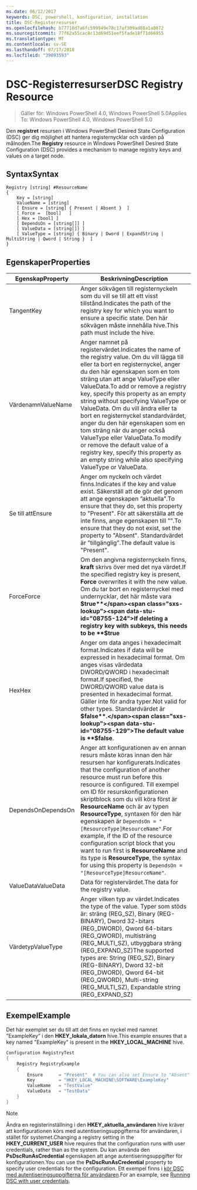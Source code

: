```yaml
---
ms.date: 06/12/2017
keywords: DSC, powershell, konfiguration, installation
title: DSC-Registerresurser
ms.openlocfilehash: b77710d7a6fc599949e78c17af309ad88a1a0872
ms.sourcegitcommit: 77f62a55cac8c13d69d51eef5fade18f71d66955
ms.translationtype: MT
ms.contentlocale: sv-SE
ms.lasthandoff: 07/17/2018
ms.locfileid: "39093593"
---
```

# <a name="dsc-registry-resource"></a><span data-ttu-id="08755-103">DSC-Registerresurser</span><span class="sxs-lookup"><span data-stu-id="08755-103">DSC Registry Resource</span></span>

> <span data-ttu-id="08755-104">Gäller för: Windows PowerShell 4.0, Windows PowerShell 5.0</span><span class="sxs-lookup"><span data-stu-id="08755-104">Applies To: Windows PowerShell 4.0, Windows PowerShell 5.0</span></span>

<span data-ttu-id="08755-105">Den **registret** resursen i Windows PowerShell Desired State Configuration (DSC) ger dig möjlighet att hantera registernycklar och värden på målnoden.</span><span class="sxs-lookup"><span data-stu-id="08755-105">The **Registry** resource in Windows PowerShell Desired State Configuration (DSC) provides a mechanism to manage registry keys and values on a target node.</span></span>

## <a name="syntax"></a><span data-ttu-id="08755-106">Syntax</span><span class="sxs-lookup"><span data-stu-id="08755-106">Syntax</span></span>

```
Registry [string] #ResourceName
{
    Key = [string]
    ValueName = [string]
    [ Ensure = [string] { Present | Absent }  ]
    [ Force =  [bool]   ]
    [ Hex = [bool] ]
    [ DependsOn = [string[]] ]
    [ ValueData = [string[]] ]
    [ ValueType = [string] { Binary | Dword | ExpandString | MultiString | Qword | String }  ]
}
```

## <a name="properties"></a><span data-ttu-id="08755-107">Egenskaper</span><span class="sxs-lookup"><span data-stu-id="08755-107">Properties</span></span>

|  <span data-ttu-id="08755-108">Egenskap</span><span class="sxs-lookup"><span data-stu-id="08755-108">Property</span></span>  |  <span data-ttu-id="08755-109">Beskrivning</span><span class="sxs-lookup"><span data-stu-id="08755-109">Description</span></span>   |
|---|---|
| <span data-ttu-id="08755-110">Tangent</span><span class="sxs-lookup"><span data-stu-id="08755-110">Key</span></span>| <span data-ttu-id="08755-111">Anger sökvägen till registernyckeln som du vill se till att ett visst tillstånd.</span><span class="sxs-lookup"><span data-stu-id="08755-111">Indicates the path of the registry key for which you want to ensure a specific state.</span></span> <span data-ttu-id="08755-112">Den här sökvägen måste innehålla hive.</span><span class="sxs-lookup"><span data-stu-id="08755-112">This path must include the hive.</span></span>|
| <span data-ttu-id="08755-113">Värdenamn</span><span class="sxs-lookup"><span data-stu-id="08755-113">ValueName</span></span>| <span data-ttu-id="08755-114">Anger namnet på registervärdet.</span><span class="sxs-lookup"><span data-stu-id="08755-114">Indicates the name of the registry value.</span></span> <span data-ttu-id="08755-115">Om du vill lägga till eller ta bort en registernyckel, anger du den här egenskapen som en tom sträng utan att ange ValueType eller ValueData.</span><span class="sxs-lookup"><span data-stu-id="08755-115">To add or remove a registry key, specify this property as an empty string without specifying ValueType or ValueData.</span></span> <span data-ttu-id="08755-116">Om du vill ändra eller ta bort en registernyckel standardvärdet, anger du den här egenskapen som en tom sträng när du anger också ValueType eller ValueData.</span><span class="sxs-lookup"><span data-stu-id="08755-116">To modify or remove the default value of a registry key, specify this property as an empty string while also specifying ValueType or ValueData.</span></span>|
| <span data-ttu-id="08755-117">Se till att</span><span class="sxs-lookup"><span data-stu-id="08755-117">Ensure</span></span>| <span data-ttu-id="08755-118">Anger om nyckeln och värdet finns.</span><span class="sxs-lookup"><span data-stu-id="08755-118">Indicates if the key and value exist.</span></span> <span data-ttu-id="08755-119">Säkerställ att de gör det genom att ange egenskapen ”aktuella”.</span><span class="sxs-lookup"><span data-stu-id="08755-119">To ensure that they do, set this property to "Present".</span></span> <span data-ttu-id="08755-120">För att säkerställa att de inte finns, ange egenskapen till ””.</span><span class="sxs-lookup"><span data-stu-id="08755-120">To ensure that they do not exist, set the property to "Absent".</span></span> <span data-ttu-id="08755-121">Standardvärdet är ”tillgänglig”.</span><span class="sxs-lookup"><span data-stu-id="08755-121">The default value is "Present".</span></span>|
| <span data-ttu-id="08755-122">Force</span><span class="sxs-lookup"><span data-stu-id="08755-122">Force</span></span>| <span data-ttu-id="08755-123">Om den angivna registernyckeln finns, **kraft** skrivs över med det nya värdet.</span><span class="sxs-lookup"><span data-stu-id="08755-123">If the specified registry key is present, **Force** overwrites it with the new value.</span></span> <span data-ttu-id="08755-124">Om du tar bort en registernyckel med undernycklar, det här måste vara **$true**</span><span class="sxs-lookup"><span data-stu-id="08755-124">If deleting a registry key with subkeys, this needs to be **$true**</span></span> |
| <span data-ttu-id="08755-125">Hex</span><span class="sxs-lookup"><span data-stu-id="08755-125">Hex</span></span>| <span data-ttu-id="08755-126">Anger om data anges i hexadecimalt format.</span><span class="sxs-lookup"><span data-stu-id="08755-126">Indicates if data will be expressed in hexadecimal format.</span></span> <span data-ttu-id="08755-127">Om anges visas värdedata DWORD/QWORD i hexadecimalt format.</span><span class="sxs-lookup"><span data-stu-id="08755-127">If specified, the DWORD/QWORD value data is presented in hexadecimal format.</span></span> <span data-ttu-id="08755-128">Gäller inte för andra typer.</span><span class="sxs-lookup"><span data-stu-id="08755-128">Not valid for other types.</span></span> <span data-ttu-id="08755-129">Standardvärdet är **$false**.</span><span class="sxs-lookup"><span data-stu-id="08755-129">The default value is **$false**.</span></span>|
| <span data-ttu-id="08755-130">DependsOn</span><span class="sxs-lookup"><span data-stu-id="08755-130">DependsOn</span></span>| <span data-ttu-id="08755-131">Anger att konfigurationen av en annan resurs måste köras innan den här resursen har konfigurerats.</span><span class="sxs-lookup"><span data-stu-id="08755-131">Indicates that the configuration of another resource must run before this resource is configured.</span></span> <span data-ttu-id="08755-132">Till exempel om ID för resurskonfigurationen skriptblock som du vill köra först är **ResourceName** och är av typen **ResourceType**, syntaxen för den här egenskapen är `DependsOn = "[ResourceType]ResourceName"`.</span><span class="sxs-lookup"><span data-stu-id="08755-132">For example, if the ID of the resource configuration script block that you want to run first is **ResourceName** and its type is **ResourceType**, the syntax for using this property is `DependsOn = "[ResourceType]ResourceName"`.</span></span>|
| <span data-ttu-id="08755-133">ValueData</span><span class="sxs-lookup"><span data-stu-id="08755-133">ValueData</span></span>| <span data-ttu-id="08755-134">Data för registervärdet.</span><span class="sxs-lookup"><span data-stu-id="08755-134">The data for the registry value.</span></span>|
| <span data-ttu-id="08755-135">Värdetyp</span><span class="sxs-lookup"><span data-stu-id="08755-135">ValueType</span></span>| <span data-ttu-id="08755-136">Anger vilken typ av värdet.</span><span class="sxs-lookup"><span data-stu-id="08755-136">Indicates the type of the value.</span></span> <span data-ttu-id="08755-137">Typer som stöds är: sträng (REG_SZ), Binary (REG-BINARY), Dword 32-bitars (REG_DWORD), Qword 64-bitars (REG_QWORD), multisträng (REG_MULTI_SZ), utbyggbara sträng (REG_EXPAND_SZ)</span><span class="sxs-lookup"><span data-stu-id="08755-137">The supported types are: String (REG_SZ), Binary (REG-BINARY), Dword 32-bit (REG_DWORD), Qword 64-bit (REG_QWORD), Multi-string (REG_MULTI_SZ), Expandable string (REG_EXPAND_SZ)</span></span> |

## <a name="example"></a><span data-ttu-id="08755-138">Exempel</span><span class="sxs-lookup"><span data-stu-id="08755-138">Example</span></span>

<span data-ttu-id="08755-139">Det här exemplet ser du till att det finns en nyckel med namnet ”ExampleKey” i den **HKEY\_lokala\_datorn** hive.</span><span class="sxs-lookup"><span data-stu-id="08755-139">This example ensures that a key named "ExampleKey" is present in the **HKEY\_LOCAL\_MACHINE** hive.</span></span>

```powershell
Configuration RegistryTest
{
    Registry RegistryExample
    {
        Ensure      = "Present"  # You can also set Ensure to "Absent"
        Key         = "HKEY_LOCAL_MACHINE\SOFTWARE\ExampleKey"
        ValueName   = "TestValue"
        ValueData   = "TestData"
    }
}
```

> [!NOTE]
> <span data-ttu-id="08755-140">Ändra en registerinställning i den **HKEY\_aktuella\_användaren** hive kräver att konfigurationen körs med autentiseringsuppgifterna för användaren, i stället för systemet.</span><span class="sxs-lookup"><span data-stu-id="08755-140">Changing a registry setting in the **HKEY\_CURRENT\_USER** hive requires that the configuration runs with user credentials, rather than as the system.</span></span> <span data-ttu-id="08755-141">Du kan använda den **PsDscRunAsCredential** egenskapen att ange autentiseringsuppgifter för konfigurationen.</span><span class="sxs-lookup"><span data-stu-id="08755-141">You can use the **PsDscRunAsCredential** property to specify user credentials for the configuration.</span></span> <span data-ttu-id="08755-142">Ett exempel finns i [kör DSC med autentiseringsuppgifterna för användaren](runAsUser.md).</span><span class="sxs-lookup"><span data-stu-id="08755-142">For an example, see [Running DSC with user credentials](runAsUser.md).</span></span>